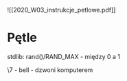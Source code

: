 ![[2020_W03_instrukcje_petlowe.pdf]]

# Pętle

stdlib:
rand()/RAND_MAX - między 0 a 1

\\7 - bell - dzwoni komputerem




